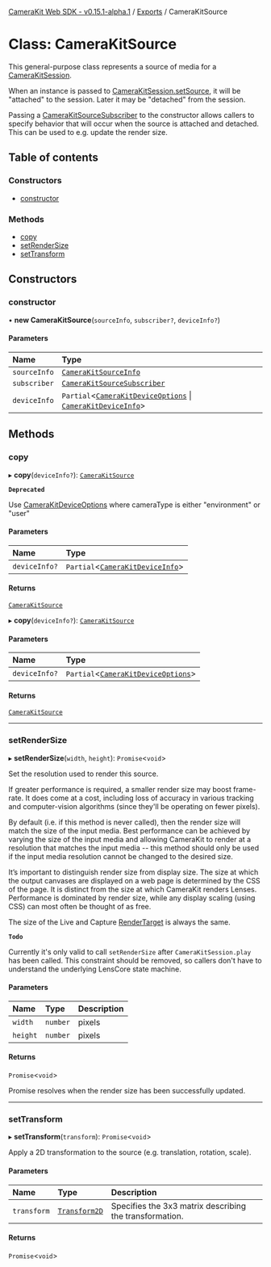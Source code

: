[CameraKit Web SDK - v0.15.1-alpha.1](../README.md) / [Exports](../modules.md) / CameraKitSource

# Class: CameraKitSource

This general-purpose class represents a source of media for a [CameraKitSession](CameraKitSession.md).

When an instance is passed to [CameraKitSession.setSource](CameraKitSession.md#setsource), it will be "attached"
to the session. Later it may be "detached" from the session.

Passing a [CameraKitSourceSubscriber](../interfaces/CameraKitSourceSubscriber.md) to the constructor allows callers to specify behavior
that will occur when the source is attached and detached. This can be used to e.g. update the render size.

## Table of contents

### Constructors

- [constructor](CameraKitSource.md#constructor)

### Methods

- [copy](CameraKitSource.md#copy)
- [setRenderSize](CameraKitSource.md#setrendersize)
- [setTransform](CameraKitSource.md#settransform)

## Constructors

### constructor

• **new CameraKitSource**(`sourceInfo`, `subscriber?`, `deviceInfo?`)

#### Parameters

| Name | Type |
| :------ | :------ |
| `sourceInfo` | [`CameraKitSourceInfo`](../modules.md#camerakitsourceinfo) |
| `subscriber` | [`CameraKitSourceSubscriber`](../interfaces/CameraKitSourceSubscriber.md) |
| `deviceInfo` | `Partial`<[`CameraKitDeviceOptions`](../modules.md#camerakitdeviceoptions) \| [`CameraKitDeviceInfo`](../modules.md#camerakitdeviceinfo)\> |

## Methods

### copy

▸ **copy**(`deviceInfo?`): [`CameraKitSource`](CameraKitSource.md)

**`Deprecated`**

Use [CameraKitDeviceOptions](../modules.md#camerakitdeviceoptions) where cameraType is either "environment" or "user"

#### Parameters

| Name | Type |
| :------ | :------ |
| `deviceInfo?` | `Partial`<[`CameraKitDeviceInfo`](../modules.md#camerakitdeviceinfo)\> |

#### Returns

[`CameraKitSource`](CameraKitSource.md)

▸ **copy**(`deviceInfo?`): [`CameraKitSource`](CameraKitSource.md)

#### Parameters

| Name | Type |
| :------ | :------ |
| `deviceInfo?` | `Partial`<[`CameraKitDeviceOptions`](../modules.md#camerakitdeviceoptions)\> |

#### Returns

[`CameraKitSource`](CameraKitSource.md)

___

### setRenderSize

▸ **setRenderSize**(`width`, `height`): `Promise`<`void`\>

Set the resolution used to render this source.

If greater performance is required, a smaller render size may boost frame-rate. It does come at a cost, including
loss of accuracy in various tracking and computer-vision algorithms (since they'll be operating on fewer pixels).

By default (i.e. if this method is never called), then the render size will match the size of the input media.
Best performance can be achieved by varying the size of the input media and allowing CameraKit to render at a
resolution that matches the input media -- this method should only be used if the input media resolution cannot
be changed to the desired size.

It’s important to distinguish render size from display size. The size at which the output canvases are displayed
on a web page is determined by the CSS of the page. It is distinct from the size at which CameraKit renders
Lenses. Performance is dominated by render size, while any display scaling (using CSS) can most often be thought
of as free.

The size of the Live and Capture [RenderTarget](../modules.md#rendertarget) is always the same.

**`Todo`**

Currently it's only valid to call `setRenderSize` after `CameraKitSession.play` has been called. This
constraint should be removed, so callers don't have to understand the underlying LensCore state machine.

#### Parameters

| Name | Type | Description |
| :------ | :------ | :------ |
| `width` | `number` | pixels |
| `height` | `number` | pixels |

#### Returns

`Promise`<`void`\>

Promise resolves when the render size has been successfully updated.

___

### setTransform

▸ **setTransform**(`transform`): `Promise`<`void`\>

Apply a 2D transformation to the source (e.g. translation, rotation, scale).

#### Parameters

| Name | Type | Description |
| :------ | :------ | :------ |
| `transform` | [`Transform2D`](Transform2D.md) | Specifies the 3x3 matrix describing the transformation. |

#### Returns

`Promise`<`void`\>
